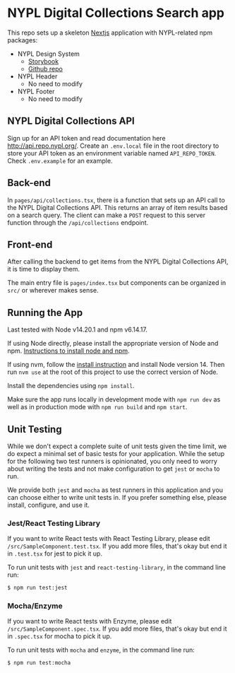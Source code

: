 # NYPL Digital Collections Search app

This repo sets up a skeleton [Nextjs](https://nextjs.org/) application with NYPL-related npm packages:

* NYPL Design System
  * [Storybook](https://nypl.github.io/nypl-design-system/reservoir/v1/?path=/story/welcome--page)
  * [Github repo](https://github.com/NYPL/nypl-design-system#readme)
* NYPL Header
  * No need to modify
* NYPL Footer
  * No need to modify

## NYPL Digital Collections API

Sign up for an API token and read documentation here http://api.repo.nypl.org/. Create an `.env.local` file in the root directory to store your API token as an environment variable named `API_REPO_TOKEN`. Check `.env.example` for an example.

## Back-end

In `pages/api/collections.tsx`, there is a function that sets up an API call to the NYPL Digital Collections API. This returns an array of item results based on a search query. The client can make a `POST` request to this server function through the `/api/collections` endpoint.

## Front-end

After calling the backend to get items from the NYPL Digital Collections API, it is time to display them.

The main entry file is `pages/index.tsx` but components can be organized in `src/` or wherever makes sense.

## Running the App

Last tested with Node v14.20.1 and npm v6.14.17.

If using Node directly, please install the appropriate version of Node and npm. [Instructions to install node and npm](https://docs.npmjs.com/downloading-and-installing-node-js-and-npm).

If using nvm, follow the [install instruction](https://github.com/nvm-sh/nvm#installing-and-updating) and install Node version 14. Then run `nvm use` at the root of this project to use the correct version of Node.

Install the dependencies using `npm install`.

Make sure the app runs locally in development mode with `npm run dev` as well as in production mode with `npm run build` and `npm start`.

## Unit Testing

While we don't expect a complete suite of unit tests given the time limit, we do expect a minimal set of basic tests for your application. While the setup for the following two test runners is opinionated, you only need to worry about writing the tests and not make configuration to get `jest` or `mocha` to run.

We provide both `jest` and `mocha` as test runners in this application and you can choose either to write unit tests in. If you prefer something else, please install, configure, and use it.

### Jest/React Testing Library

If you want to write React tests with React Testing Library, please edit `/src/SampleComponent.test.tsx`. If you add more files, that's okay but end it in `.test.tsx` for jest to pick it up.

To run unit tests with `jest` and `react-testing-library`, in the command line run:

```sh
$ npm run test:jest
```
### Mocha/Enzyme

If you want to write React tests with Enzyme, please edit `/src/SampleComponent.spec.tsx`. If you add more files, that's okay but end it in `.spec.tsx` for mocha to pick it up.

To run unit tests with `mocha` and `enzyme`, in the command line run:

```sh
$ npm run test:mocha
```
